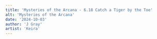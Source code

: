```yaml
---
title: 'Mysteries of the Arcana - 6.18 Catch a Tiger by the Toe'
alt: 'Mysteries of the Arcana'
date: '2024-10-03'
author: 'J Gray'
artist: 'Keira'
---
```

